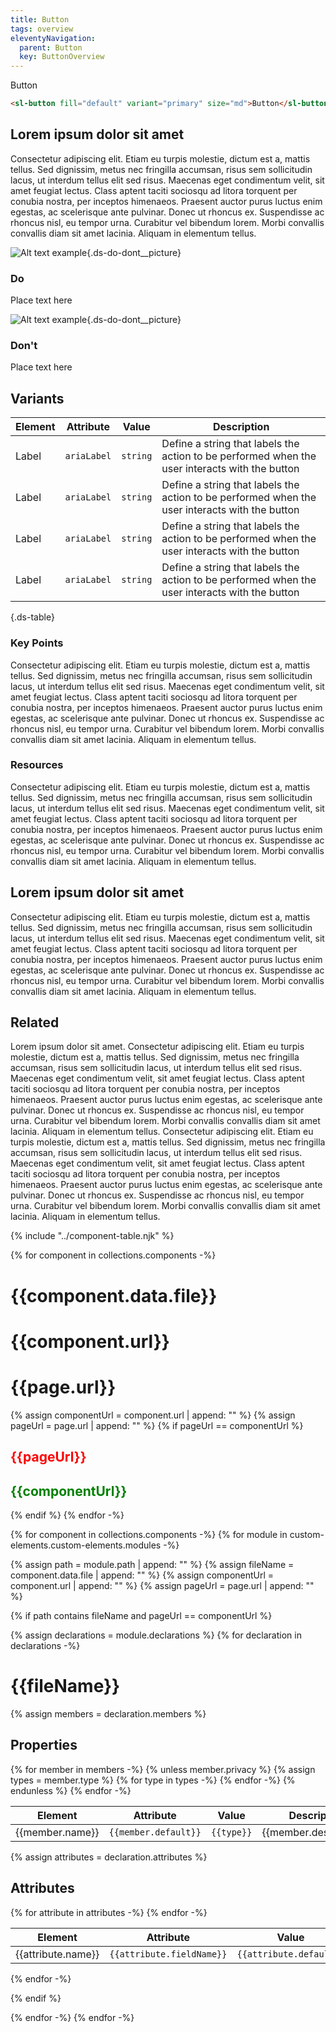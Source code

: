 ```yaml
---
title: Button
tags: overview
eleventyNavigation:
  parent: Button
  key: ButtonOverview
---
```


[//]: # (templateEngineOverride: njk,md)

<section>

<div class="ds-example">

<sl-button fill="default" variant="primary" size="md">Button</sl-button>

</div>

<div class="ds-code">

  ```html
  <sl-button fill="default" variant="primary" size="md">Button</sl-button>
  ```

</div>

</section>

<section>

## Lorem ipsum dolor sit amet
Consectetur adipiscing elit. Etiam eu turpis molestie, dictum est a, mattis tellus. Sed dignissim, metus nec fringilla accumsan, risus sem sollicitudin lacus, ut interdum tellus elit sed risus. Maecenas eget condimentum velit, sit amet feugiat lectus. Class aptent taciti sociosqu ad litora torquent per conubia nostra, per inceptos himenaeos. Praesent auctor purus luctus enim egestas, ac scelerisque ante pulvinar. Donec ut rhoncus ex. Suspendisse ac rhoncus nisl, eu tempor urna. Curabitur vel bibendum lorem. Morbi convallis convallis diam sit amet lacinia. Aliquam in elementum tellus.

<div class=ds-do-dont>

<div class="ds-success">

![Alt text example](/assets/images/example-do.svg "do picture"){.ds-do-dont__picture}

<div class="ds-success__content">

### Do

Place text here

</div>

</div>


<div class="ds-danger">

![Alt text example](/assets/images/example-dont.svg "don't picture"){.ds-do-dont__picture}

<div class="ds-danger__content">

### Don't

Place text here

</div>

</div>

</div>

</section>

<section>

## Variants

[//]: # (TODO: generate table from json)


| Element | Attribute              | Value                | Description                                                                                    |
---------|------------------------|----------------------|------------------------------------------------------------------------------------------------|
| Label   | <code>ariaLabel</code> | <code>string</code>  | Define a string that labels the action to be performed when the user interacts with the button |
| Label  | <code>ariaLabel</code>       | <code>string</code> | Define a string that labels the action to be performed when the user interacts with the button |
| Label   | <code>ariaLabel</code>       | <code>string</code>     | Define a string that labels the action to be performed when the user interacts with the button |
| Label   | <code>ariaLabel</code>       | <code>string</code>     | Define a string that labels the action to be performed when the user interacts with the button |

{.ds-table}

### Key Points
Consectetur adipiscing elit. Etiam eu turpis molestie, dictum est a, mattis tellus. Sed dignissim, metus nec fringilla accumsan, risus sem sollicitudin lacus, ut interdum tellus elit sed risus. Maecenas eget condimentum velit, sit amet feugiat lectus. Class aptent taciti sociosqu ad litora torquent per conubia nostra, per inceptos himenaeos. Praesent auctor purus luctus enim egestas, ac scelerisque ante pulvinar. Donec ut rhoncus ex. Suspendisse ac rhoncus nisl, eu tempor urna. Curabitur vel bibendum lorem. Morbi convallis convallis diam sit amet lacinia. Aliquam in elementum tellus.

### Resources
Consectetur adipiscing elit. Etiam eu turpis molestie, dictum est a, mattis tellus. Sed dignissim, metus nec fringilla accumsan, risus sem sollicitudin lacus, ut interdum tellus elit sed risus. Maecenas eget condimentum velit, sit amet feugiat lectus. Class aptent taciti sociosqu ad litora torquent per conubia nostra, per inceptos himenaeos. Praesent auctor purus luctus enim egestas, ac scelerisque ante pulvinar. Donec ut rhoncus ex. Suspendisse ac rhoncus nisl, eu tempor urna. Curabitur vel bibendum lorem. Morbi convallis convallis diam sit amet lacinia. Aliquam in elementum tellus.

</section>

<section>

## Lorem ipsum dolor sit amet
Consectetur adipiscing elit. Etiam eu turpis molestie, dictum est a, mattis tellus. Sed dignissim, metus nec fringilla accumsan, risus sem sollicitudin lacus, ut interdum tellus elit sed risus. Maecenas eget condimentum velit, sit amet feugiat lectus. Class aptent taciti sociosqu ad litora torquent per conubia nostra, per inceptos himenaeos. Praesent auctor purus luctus enim egestas, ac scelerisque ante pulvinar. Donec ut rhoncus ex. Suspendisse ac rhoncus nisl, eu tempor urna. Curabitur vel bibendum lorem. Morbi convallis convallis diam sit amet lacinia. Aliquam in elementum tellus.

</section>

<section>

## Related
Lorem ipsum dolor sit amet. Consectetur adipiscing elit. Etiam eu turpis molestie, dictum est a, mattis tellus. Sed dignissim, metus nec fringilla accumsan, risus sem sollicitudin lacus, ut interdum tellus elit sed risus. Maecenas eget condimentum velit, sit amet feugiat lectus. Class aptent taciti sociosqu ad litora torquent per conubia nostra, per inceptos himenaeos. Praesent auctor purus luctus enim egestas, ac scelerisque ante pulvinar. Donec ut rhoncus ex. Suspendisse ac rhoncus nisl, eu tempor urna. Curabitur vel bibendum lorem. Morbi convallis convallis diam sit amet lacinia. Aliquam in elementum tellus.
Consectetur adipiscing elit. Etiam eu turpis molestie, dictum est a, mattis tellus. Sed dignissim, metus nec fringilla accumsan, risus sem sollicitudin lacus, ut interdum tellus elit sed risus. Maecenas eget condimentum velit, sit amet feugiat lectus. Class aptent taciti sociosqu ad litora torquent per conubia nostra, per inceptos himenaeos. Praesent auctor purus luctus enim egestas, ac scelerisque ante pulvinar. Donec ut rhoncus ex. Suspendisse ac rhoncus nisl, eu tempor urna. Curabitur vel bibendum lorem. Morbi convallis convallis diam sit amet lacinia. Aliquam in elementum tellus.

</section>

{% include "../component-table.njk" %}

[//]: # (TODO: liquid instead of nunjucks on the top and in if statement)

{% for component in collections.components -%}

<h1>{{component.data.file}}</h1>
<h1>{{component.url}}</h1>
<h1>{{page.url}}</h1>
{% assign componentUrl = component.url | append: "" %}
{% assign pageUrl = page.url | append: "" %}
{% if pageUrl == componentUrl %}
<h2 style="color:red">{{pageUrl}}</h2>
<h2 style="color:green">{{componentUrl}}</h2>
{% endif %}
{% endfor -%}




{% for component in collections.components -%}
{% for module in custom-elements.custom-elements.modules -%}

{% assign path = module.path | append: "" %}
{% assign fileName = component.data.file | append: "" %}
{% assign componentUrl = component.url | append: "" %}
{% assign pageUrl = page.url | append: "" %}

{% if path contains fileName and pageUrl == componentUrl %}


{% assign declarations = module.declarations %}
{% for declaration in declarations -%}

<h1>{{fileName}}</h1>



{% assign members = declaration.members %}
<h2>Properties</h2>
<table class="ds-table">
<thead>
<tr>
<th>Element</th>
<th>Attribute</th>
<th>Value</th>
<th>Description</th>
</tr>
</thead>
<tbody>
{% for member in members -%}
{% unless member.privacy %}
<tr>
<td>{{member.name}}</td>
<td><code>{{member.default}}</code></td>
{% assign types = member.type %}
{% for type in types -%}
<td><code>{{type}}</code></td>
{% endfor -%}
<td>{{member.description}}</td>
</tr>
{% endunless %}
{% endfor -%}
</tbody>
</table>



{% assign attributes = declaration.attributes %}
<h2>Attributes</h2>
<table class="ds-table">
<thead>
<tr>
<th>Element</th>
<th>Attribute</th>
<th>Value</th>
<th>Description</th>
</tr>
</thead>
<tbody>
{% for attribute in attributes -%}
<tr>
<td>{{attribute.name}}</td>
<td><code>{{attribute.fieldName}}</code></td>
<td><code>{{attribute.default}}</code></td>
<td>{{attribute.description}}</td>
</tr>
{% endfor -%}
</tbody>
</table>



{% endfor -%}



{% endif %}

{% endfor -%}
{% endfor -%}